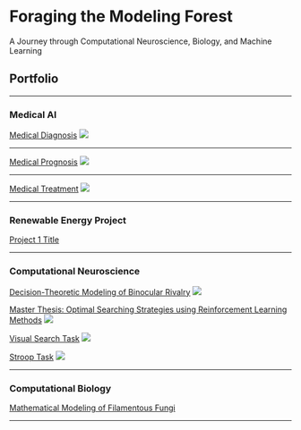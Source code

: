 # Foraging the Modeling Forest

A Journey through Computational Neuroscience, Biology, and Machine Learning



## Portfolio

---

### Medical AI

[Medical Diagnosis](/sample_page)
<img src="images/comingsoon.jpeg?raw=true"/>

---
[Medical Prognosis](/pdf/sample_presentation.pdf)
<img src="images/comingsoon.jpeg?raw=true"/>

---
[Medical Treatment](http://example.com/)
<img src="images/comingsoon.jpeg?raw=true"/>

---

### Renewable Energy Project

[Project 1 Title](http://example.com/)

---

### Computational Neuroscience

[Decision-Theoretic Modeling of Binocular Rivalry](http://example.com/)
<img src="images/comingsoon.jpeg?raw=true"/>

[Master Thesis: Optimal Searching Strategies using Reinforcement Learning Methods](http://example.com/)
<img src="images/comingsoon.jpeg?raw=true"/>

[Visual Search Task](http://example.com/)
<img src="images/comingsoon.jpeg?raw=true"/>

[Stroop Task](http://example.com/)
<img src="images/comingsoon.jpeg?raw=true"/>

<!-- add stochastics projects, comp modeling, deep learning, exp economics projects -->
---

### Computational Biology

[Mathematical Modeling of Filamentous Fungi](http://www.dyco.fr/index.php/DREAMS)

---
